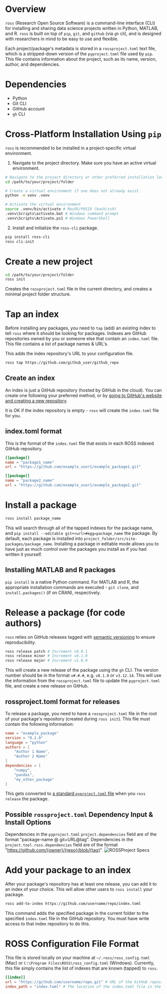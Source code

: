 # Overview
`ross` (Research Open Source Software) is a command-line interface (CLI) for installing and sharing data science projects written in Python, MATLAB, and R. `ross` is built on top of `pip`, `git`, and `github` (via `gh` cli), and is designed with researchers in mind to be easy to use and flexible.

Each project/package's metadata is stored in a `rossproject.toml` text file, which is a stripped-down version of the `pyproject.toml` file used by `pip`. This file contains information about the project, such as its name, version, author, and dependencies.

# Dependencies
- Python
- Git CLI
- GitHub account
- `gh` CLI

# Cross-Platform Installation Using `pip`
`ross` is recommended to be installed in a project-specific virtual environment.

1. Navigate to the project directory. Make sure you have an active virtual environment.
```bash
# Navigate to the project directory or other preferred installation location
cd /path/to/your/project/folder

# Create a virtual environment if one does not already exist.
python -m venv .venv

# Activate the virtual environment
source .venv/bin/activate # MacOS/POSIX (bash/zsh)
.venv\Scripts\activate.bat # Windows command prompt
.venv\Scripts\Activate.ps1 # Windows PowerShell
```

2. Install and initialize the `ross-cli` package.
```bash
pip install ross-cli
ross cli-init
```

# Create a new project
```bash
cd /path/to/your/project/folder
ross init
```
Creates the `rossproject.toml` file in the current directory, and creates a minimal project folder structure.

# Tap an index
Before installing any packages, you need to `tap` (add) an existing index to tell `ross` where it should be looking for packages. Indexes are GitHub repositories owned by you or someone else that contain an `index.toml` file. This file contains a list of package names & URL's.

This adds the index repository's URL to your configuration file.
```bash
ross tap https://github.com/github_user/github_repo
```

## Create an index
An index is just a GitHub repository (hosted by GitHub in the cloud). You can create one following your preferred method, or by [going to GitHub's website and creating a new repository](https://docs.github.com/en/repositories/creating-and-managing-repositories/creating-a-new-repository#creating-a-new-repository-from-the-web-ui). 

It is OK if the index repository is empty - `ross` will create the `index.toml` file for you.

## index.toml format
This is the format of the `index.toml` file that exists in each ROSS indexed GitHub repository.
```toml
[[package]]
name = "package1_name"
url = "https://github.com/example_user1/example_package1.git"

[[package]]
name = "package2_name"
url = "https://github.com/example_user1/example_package2.git"
```

# Install a package
```bash
ross install package_name
```
This will search through all of the tapped indexes for the package name, and `pip install --editable git+<url>#egg=package_name` the package. By default, each package is installed into `project_folder/src/site-packages/package_name`. Installing a package in editable mode allows you to have just as much control over the packages you install as if you had written it yourself.

## Installing MATLAB and R packages
`pip install` is a native Python command. For MATLAB and R, the appropriate installation commands are executed - `git clone`, and `install.packages()` (if on CRAN), respectively.

# Release a package (for code authors)
`ross` relies on GitHub releases tagged with [semantic versioning](https://semver.org) to ensure reproducibility.
```bash
ross release patch # Increment v0.0.1
ross release minor # Increment v0.1.0
ross release major # Increment v1.0.0
```
This will create a new release of the package using the `gh` CLI. The version number should be in the format `v#.#.#`, e.g. `v0.1.0` or `v3.12.14`. This will use the information from the `rossproject.toml` file to update the `pyproject.toml` file, and create a new release on GitHub.

## rossproject.toml format for releases
To release a package, you need to have a `rossproject.toml` file in the root of your package's repository (created during `ross init`). This file must contain the following information:
```toml
name = "example_package"
version = "0.1.0"
language = "python"
authors = [
    "Author 1 Name",
    "Author 2 Name"
]
dependencies = [
    "numpy",
    "pandas",
    "my_other_package"
]
```
This gets converted to [a standard `pyproject.toml` file](https://packaging.python.org/en/latest/guides/writing-pyproject-toml/#a-full-example) when you `ross release` the package.

## Possible `rossproject.toml` Dependency Input & Install Options
Dependencies in the `pyproject.toml` `project.dependencies` field are of the format "package-name @ git+URL@tag". Dependencies in the `project.tool.ross.dependencies` field are of the format "https://github.com/{owner}/{repo}/blob/{tag}".
![ROSSProject Specs](docs/images/rossproject%20specs.png)

# Add your package to an index
After your package's repository has at least one release, you can add it to an index of your choice. This will allow other users to `ross install` your package.
```bash
ross add-to-index https://github.com/username/repo/index.toml
```
This command adds the specified package in the current folder to the specified `index.toml` file in the GitHub repository. You must have write access to that index repository to do this.

# ROSS Configuration File Format
This file is stored locally on your machine at `~/.ross/ross_config.toml` (Mac) or `C:\Program Files\ROSS\ross_config.toml` (Windows). Currently, this file simply contains the list of indexes that are known (tapped) to `ross`.
```toml
[[index]]
url = "https://github.com/username/repo.git" # URL of the GitHub repository.
index_path = "index.toml" # The location of the index.toml file in the repository.
```